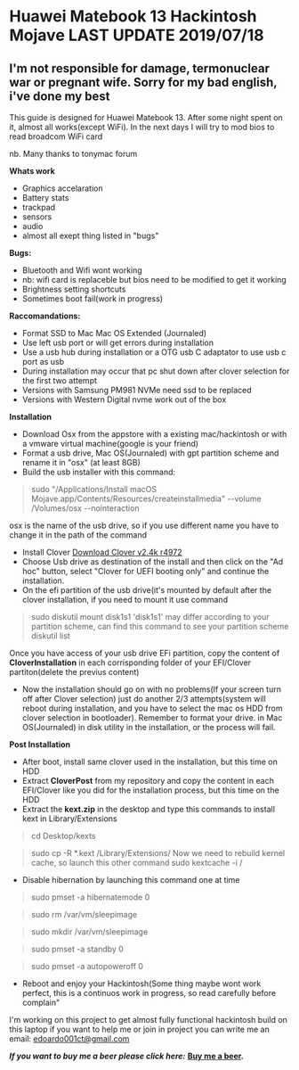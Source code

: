 # Huawei Matebook 13 Hackintosh Mojave LAST UPDATE 2019/07/18

## I'm not responsible for damage, termonuclear war or pregnant wife. Sorry for my bad english, i've done my best 
This guide is designed for Huawei Matebook 13.
After some night spent on it, almost all works(except WiFi).
In the next days I will try to mod bios to read broadcom WiFi card


nb. Many thanks to tonymac forum



**Whats work**
* Graphics accelaration
* Battery stats 
* trackpad
* sensors 
* audio
* almost all exept thing listed in "bugs"

**Bugs:**
* Bluetooth and Wifi wont working
* nb: wifi card is replaceble but bios need to be modified to get it working
* Brightness setting shortcuts
* Sometimes boot fail(work in progress)

**Raccomandations:**
* Format SSD to Mac  Mac OS Extended (Journaled)
* Use left usb port or will get errors during installation
* Use a usb hub during installation or a OTG usb C adaptator to use usb c port as usb
* During installation may occur that pc shut down after clover selection for the first two attempt
* Versions with Samsung PM981 NVMe need ssd to be replaced
* Versions with Western Digital nvme work out of the box 

**Installation**
* Download Osx from the appstore with a existing mac/hackintosh or with a vmware virtual machine(google is your friend)
* Format a usb drive, Mac OS(Journaled) with gpt partition scheme and rename it in "osx" (at least 8GB)
* Build the usb installer with this command:
> sudo "/Applications/Install macOS Mojave.app/Contents/Resources/createinstallmedia" --volume  /Volumes/osx --nointeraction 

osx is the name of the usb drive, so if you use different name you have to change it in the path of the command
* Install Clover [Download Clover v2.4k r4972](https://sourceforge.net/projects/cloverefiboot/files/Installer/Clover_v2.4k_r4972.zip/download)
* Choose Usb drive as destination of the install and then click on the "Ad hoc" button,
select "Clover for UEFI booting only" and continue the installation.
* On the efi partition of the usb drive(it's mounted by default after the clover installation, if you need to mount it use command 
> sudo diskutil mount disk1s1
'disk1s1' may differ according to your partition scheme, can find this command to see your partition scheme
>diskutil list

Once you have access of your usb drive EFi partition, copy the content of **CloverInstallation** in each corrisponding folder of your EFI/Clover partiton(delete the previus content)
* Now the installation should go on with no problems(If your screen turn off after Clover selection) just do another 2/3 attempts(system will reboot during installation, and you have to select the mac os HDD from clover selection in bootloader). Remember to format your drive. in Mac OS(Journaled) in disk utility in the installation, or the process will fail.

**Post Installation**
* After boot, install same clover used in the installation, but this time on HDD
* Extract **CloverPost** from my repository and copy the content in each EFI/Clover like you did for the installation process, but this time on the HDD
* Extract the **kext.zip** in the desktop and type this commands to install kext in Library/Extensions
> cd Desktop/kexts 

> sudo cp -R *.kext /Library/Extensions/ 
Now we need to rebuild kernel cache, so launch this other command
> sudo kextcache -i /
* Disable hibernation by launching this command one at time
> sudo pmset -a hibernatemode 0 

> sudo rm /var/vm/sleepimage 

> sudo mkdir /var/vm/sleepimage 

> sudo pmset -a standby 0 

> sudo pmset -a autopoweroff 0 

* Reboot and enjoy your Hackintosh(Some thing maybe wont work perfect, this is a continuos work in progress, so read carefully before complain"







I'm working on this project to get almost fully functional hackintosh build on this laptop
if you want to help me or join in project you can write me an email: edoardo001ct@gmail.com

_**If you want to buy me a beer please click here:**_
**[Buy me a beer](https://www.paypal.com/cgi-bin/webscr?cmd=_s-xclick&hosted_button_id=2NMM7HN9SJRVE&source=url
).** 

